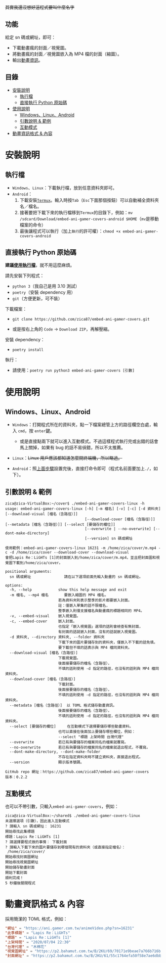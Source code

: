 ~~其實我還沒想好這程式要叫什麼名字~~

## 功能
給定 sn 碼或網址，即可：
- 下載動畫瘋的封面／視覺圖。
- 將動畫瘋的封面／視覺圖嵌入為 MP4 檔的封面（縮圖）。
- 輸出[動畫資訊](#動畫資訊格式--內容)。

## 目錄
- [安裝說明](#安裝說明)
  - [執行檔](#執行檔)
  - [直接執行 Python 原始碼](#直接執行-python-原始碼)
- [使用說明](#使用說明)
  - [Windows、Linux、Android](#windowslinuxandroid)
  - [引數說明 & 範例](#引數說明--範例)
  - [互動模式](#互動模式)
- [動畫資訊格式 & 內容](#動畫資訊格式--內容)

# 安裝說明
## 執行檔
- `Windows`、`Linux`：下載執行檔，放到任意資料夾即可。
- `Android`：
  1. 下載安裝[`Termux`](https://f-droid.org/zh_Hant/packages/com.termux/)。輸入時按`Tab`（`Esc`下面那個按鈕）可以自動補全資料夾名／檔名。
  2. 接著要把下載下來的執行檔移到`Termux`的目錄下，例如：`mv /sdcard/Download/embed-ani-gamer-covers-android $HOME`（`mv`是移動檔案的命令）
  3. 最後讓程式可以執行（加上`執行`的許可權）：`chmod +x embed-ani-gamer-covers-android`

## 直接執行 Python 原始碼
**建議[使用執行檔](#執行檔)**，就不用這麼麻煩。

請先安裝下列程式：
- `python 3`（我自己是用 3.10 測試）
- `poetry`（安裝 dependency 用）
- `git`（方便更新，可不裝）

下載檔案：
- `git clone https://github.com/zica87/embed-ani-gamer-covers.git`

- 或是按右上角的 `Code` -> `Download ZIP`，再解壓縮。

安裝 dependency：
- `poetry install`

執行：
- 請使用：`poetry run python3 embed-ani-gamer-covers [引數]`

# 使用說明
## Windows、Linux、Android
- `Windows`：打開程式所在的資料夾，點一下檔案總管上方的路徑欄空白處，輸入 `cmd`，按 `enter`鍵。
  - 或是直接點兩下就可以進入互動模式。不過這樣程式執行完或出錯的話會馬上關掉，如果有 bug 的話不易偵錯，所以不太推薦。

- `Linux`：~~Linux 用戶應該都知道怎麼開終端機，所以略過。~~
- `Android`：照[上面步驟](#執行檔)設置完後，直接打命令即可（程式名前面要加上`./`，如下）。

## 引數說明 & 範例
```
zica@zica-VirtualBox:~/cover$ ./embed-ani-gamer-covers-linux -h
usage: embed-ani-gamer-covers-linux [-h] [-m 檔名] [-v] [-c] [-d 資料夾] [--download-visual [檔名（含路徑）]]
                                    [--download-cover [檔名（含路徑）]] [--metadata [檔名（含路徑）]] [--select [要儲存的欄位]]
                                    [--overwrite | --no-overwrite] [--dont-make-directory]
                                    [--version] sn 碼或網址

使用範例：embed-ani-gamer-covers-linux 16231 -m /home/zica/cover/m.mp4 -c -d /home/zica/cover --download-cover --download-visual
會把Lapis Re：LiGHTs [1]的封面嵌入到/home/zica/cover/m.mp4，並且把封面圖和視覺圖下載到/home/zica/cover。

positional arguments:
  sn 碼或網址               請在以下選項前面先輸入動畫的 sn 碼或網址。

options:
  -h, --help            show this help message and exit
  -m 檔名, --mp4 檔名       要嵌入縮圖的 MP4 檔名。
                        若為資料夾則表示整季的影片都要嵌入封面。
                        註：僅嵌入單集的話不限檔名，
                        整季嵌入則僅支援檔名與動畫瘋的標題相同的 MP4。
  -v, --embed-visual    嵌入視覺圖。
  -c, --embed-cover     嵌入封面。
                        也指定「嵌入視覺圖」選項的話則會檢查有無封面，
                        有封面的話就嵌入封面，沒有的話就嵌入視覺圖。
  -d 資料夾, --directory 資料夾, --folder 資料夾
                        下載下來的圖片要儲存到的資料夾，僅嵌入不下載的話免填。
                        要下載但不填的話表示與 MP4 檔同資料夾。
  --download-visual [檔名（含路徑）]
                        下載視覺圖。
                        後面接要儲存的檔名（含路徑），
                        不填的話則使用 -d 指定的路徑，也沒有的話則與 MP4 檔同資料夾。
  --download-cover [檔名（含路徑）]
                        下載封面。
                        後面接要儲存的檔名（含路徑），
                        不填的話則使用 -d 指定的路徑，也沒有的話則與 MP4 檔同資料夾。
  --metadata [檔名（含路徑）]  以 TOML 格式儲存動畫資訊。
                        後面接要儲存的檔名（含路徑），
                        不填的話則使用 -d 指定的路徑，也沒有的話則與 MP4 檔同資料夾。
  --select [要儲存的欄位]     在互動模式下選擇要儲存哪些動畫資料。
                        也可以直接在後面加上要儲存哪些欄位，例如：
                        --select "標題 上架時間 台灣代理"
  --overwrite           若已有與要儲存的檔案同名的檔案就覆寫。
  --no-overwrite        若已有與要儲存的檔案同名的檔案就退出程式，不覆寫。
  --dont-make-directory, --dont-make-folder
                        不存在指定資料夾時不建立資料夾，直接退出程式。
  --version             顯示版本號碼。

GitHub repo 網址：https://github.com/zica87/embed-ani-gamer-covers
版本：0.2.2
```
## 互動模式
也可以不帶引數，只輸入`embed-ani-gamer-covers`，例如：
```
zica@zica-VirtualBox:~/shared$ ./embed-ani-gamer-covers-linux
未選擇選項（引數），因此進入互動模式
? 請輸入 sn 碼或網址： 16231
開始尋找此集標題
標題：Lapis Re：LiGHTs [1]
? 請選擇要程式做的事情： 下載封面
? 請輸入下載下來的圖片要儲存到哪個現有的資料夾（或直接指定檔名）：
 /home/zica/cover/
開始尋找封面圖網址
開始尋找視覺圖網址
開始儲存動畫封面
開始下載封面
順利完成！
5 秒鐘後關閉程式
```


# 動畫資訊格式 & 內容
採用簡潔的 TOML 格式，例如：
```toml
"網址" = "https://ani.gamer.com.tw/animeVideo.php?sn=16231"
"此季標題" = "Lapis Re：LiGHTs"
"標題" = "Lapis Re：LiGHTs [1]"
"上架時間" = "2020/07/04 22:30"
"台灣代理" = "木棉花"
"視覺圖網址" = "https://p2.bahamut.com.tw/B/2KU/69/70171e9beae7a766b716bb16901934h5.JPG"
"封面網址" = "https://p2.bahamut.com.tw/B/2KU/61/55c1764efa50f58e7ae6dbbfb9193w15.JPG"
```
